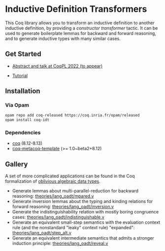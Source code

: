 # Inductive Definition Transformers

This Coq library allows you to transform an inductive definition to another
inductive definition, by providing a *constructor transformer* tactic. It can be
used to generate boilerplate lemmas for backward and forward reasoning, and to
generate inductive types with many similar cases.

## Get Started

- [Abstract and talk at CoqPL 2022 (to appear)](https://popl22.sigplan.org/details/CoqPL-2022-papers/2/Scrap-your-boilerplate-definitions-in-10-lines-of-Ltac-)

- [Tutorial](/examples/tutorial.v)

## Installation

### Via Opam

``` sh
opam repo add coq-released https://coq.inria.fr/opam/released
opam install coq-idt

```

### Dependencies

- [coq](https://coq.inria.fr) (8.12-8.13)
- [coq-metacoq-template](https://metacoq.github.io/) (>= 1.0~beta2+8.12)

## Gallery

A set of more complicated applications can be found in the Coq formalization of
[oblivious algebraic data types](https://github.com/ccyip/oadt/tree/idt).

- Generate lemmas about multi-parallel-reduction for backward reasoning:
  [theories/lang_oadt/mpared.v](https://github.com/ccyip/oadt/blob/idt/theories/lang_oadt/mpared.v)
- Generate inversion lemmas about the typing and kinding relations for forward
  reasoning:
  [theories/lang_oadt/inversion.v](https://github.com/ccyip/oadt/blob/idt/theories/lang_oadt/inversion.v)
- Generate the indistinguishability relation with mostly boring congruence
  cases:
  [theories/lang_oadt/indistinguishable.v](https://github.com/ccyip/oadt/blob/idt/theories/lang_oadt/indistinguishable.v)
- Generate an equivalent small-step semantics with the evaluation context rule
  (and the nonstandard "leaky" context rule) "expanded":
  [theories/lang_oadt/step_alt.v](https://github.com/ccyip/oadt/blob/idt/theories/lang_oadt/step_alt.v)
- Generate an equivalent intermediate semantics that admits a stronger induction
  principle:
  [theories/lang_oadt/reveal.v](https://github.com/ccyip/oadt/blob/idt/theories/lang_oadt/reveal.v)
